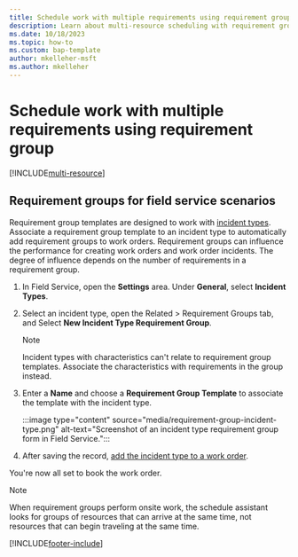 ```yaml
---
title: Schedule work with multiple requirements using requirement groups
description: Learn about multi-resource scheduling with requirement groups in Dynamics 365 Field Service.
ms.date: 10/18/2023
ms.topic: how-to
ms.custom: bap-template
author: mkelleher-msft
ms.author: mkelleher
---
```


# Schedule work with multiple requirements using requirement group

[!INCLUDE[multi-resource](../shared/urs/multi-resource-scheduling.md)]

## Requirement groups for field service scenarios

Requirement group templates are designed to work with [incident types](configure-incident-types.md). Associate a requirement group template to an incident type to automatically add requirement groups to work orders. Requirement groups can influence the performance for creating work orders and work order incidents. The degree of influence depends on the number of requirements in a requirement group.

1. In Field Service, open the **Settings** area. Under **General**, select **Incident Types**.

1. Select an incident type, open the Related > Requirement Groups tab, and Select **New Incident Type Requirement Group**.

   > [!NOTE]
   > Incident types with characteristics can't relate to requirement group templates. Associate the characteristics with requirements in the group instead.

1. Enter a **Name** and choose a **Requirement Group Template** to associate the template with the incident type.

   :::image type="content" source="media/requirement-group-incident-type.png" alt-text="Screenshot of an incident type requirement group form in Field Service.":::

1. After saving the record, [add the incident type to a work order](configure-incident-types.md#add-an-incident-type-to-a-work-order).

You're now all set to book the work order.

> [!NOTE]
> When requirement groups perform onsite work, the schedule assistant looks for groups of resources that can arrive at the same time, not resources that can begin traveling at the same time.

[!INCLUDE[footer-include](../includes/footer-banner.md)]
